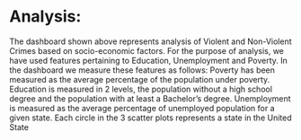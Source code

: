 # Analysis:
The dashboard shown above represents analysis of Violent and Non-Violent Crimes based on socio-economic factors. For the purpose of analysis, we have used features pertaining to Education, Unemployment and Poverty. In the dashboard we measure these features as follows:
Poverty has been measured as the average percentage of the population under poverty.
Education is measured in 2 levels, the population without a high school degree and the population with at least a Bachelor’s degree.
Unemployment is measured as the average percentage of unemployed population for a given state.
Each circle in the 3 scatter plots represents a state in the United State
